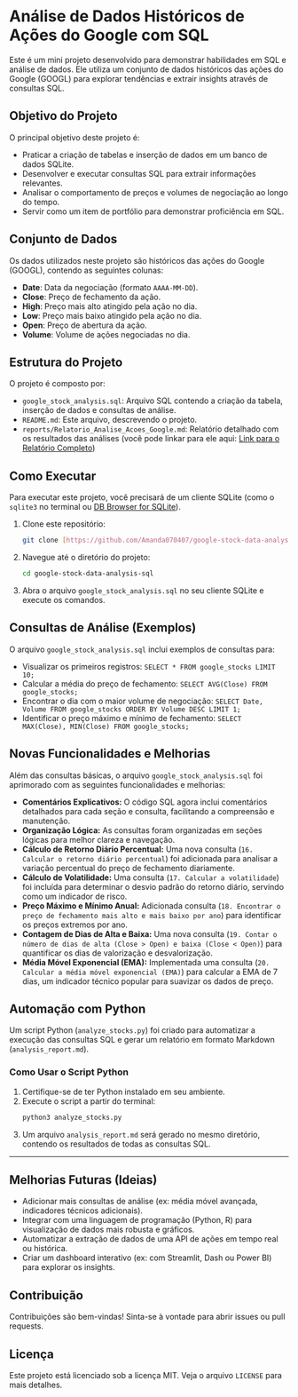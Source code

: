 # Análise de Dados Históricos de Ações do Google com SQL

Este é um mini projeto desenvolvido para demonstrar habilidades em SQL e análise de dados. Ele utiliza um conjunto de dados históricos das ações do Google (GOOGL) para explorar tendências e extrair insights através de consultas SQL.

## Objetivo do Projeto

O principal objetivo deste projeto é:

* Praticar a criação de tabelas e inserção de dados em um banco de dados SQLite.
* Desenvolver e executar consultas SQL para extrair informações relevantes.
* Analisar o comportamento de preços e volumes de negociação ao longo do tempo.
* Servir como um item de portfólio para demonstrar proficiência em SQL.

## Conjunto de Dados

Os dados utilizados neste projeto são históricos das ações do Google (GOOGL), contendo as seguintes colunas:

* **Date**: Data da negociação (formato `AAAA-MM-DD`).
* **Close**: Preço de fechamento da ação.
* **High**: Preço mais alto atingido pela ação no dia.
* **Low**: Preço mais baixo atingido pela ação no dia.
* **Open**: Preço de abertura da ação.
* **Volume**: Volume de ações negociadas no dia.

## Estrutura do Projeto

O projeto é composto por:

* `google_stock_analysis.sql`: Arquivo SQL contendo a criação da tabela, inserção de dados e consultas de análise.
* `README.md`: Este arquivo, descrevendo o projeto.
* `reports/Relatorio_Analise_Acoes_Google.md`: Relatório detalhado com os resultados das análises (você pode linkar para ele aqui: [Link para o Relatório Completo](reports/Relatorio_Analise_Acoes_Google.md))

## Como Executar

Para executar este projeto, você precisará de um cliente SQLite (como o `sqlite3` no terminal ou [DB Browser for SQLite](https://sqlitebrowser.org/)).

1.  Clone este repositório:
    ```bash
    git clone [https://github.com/Amanda070407/google-stock-data-analysis-sql.git](https://github.com/Amanda070407/google-stock-data-analysis-sql.git)
    ```
2.  Navegue até o diretório do projeto:
    ```bash
    cd google-stock-data-analysis-sql
    ```
3.  Abra o arquivo `google_stock_analysis.sql` no seu cliente SQLite e execute os comandos.

## Consultas de Análise (Exemplos)

O arquivo `google_stock_analysis.sql` inclui exemplos de consultas para:

* Visualizar os primeiros registros: `SELECT * FROM google_stocks LIMIT 10;`
* Calcular a média do preço de fechamento: `SELECT AVG(Close) FROM google_stocks;`
* Encontrar o dia com o maior volume de negociação: `SELECT Date, Volume FROM google_stocks ORDER BY Volume DESC LIMIT 1;`
* Identificar o preço máximo e mínimo de fechamento: `SELECT MAX(Close), MIN(Close) FROM google_stocks;`

## Novas Funcionalidades e Melhorias

Além das consultas básicas, o arquivo `google_stock_analysis.sql` foi aprimorado com as seguintes funcionalidades e melhorias:

* **Comentários Explicativos:** O código SQL agora inclui comentários detalhados para cada seção e consulta, facilitando a compreensão e manutenção.
* **Organização Lógica:** As consultas foram organizadas em seções lógicas para melhor clareza e navegação.
* **Cálculo de Retorno Diário Percentual:** Uma nova consulta (`16. Calcular o retorno diário percentual`) foi adicionada para analisar a variação percentual do preço de fechamento diariamente.
* **Cálculo de Volatilidade:** Uma consulta (`17. Calcular a volatilidade`) foi incluída para determinar o desvio padrão do retorno diário, servindo como um indicador de risco.
* **Preço Máximo e Mínimo Anual:** Adicionada consulta (`18. Encontrar o preço de fechamento mais alto e mais baixo por ano`) para identificar os preços extremos por ano.
* **Contagem de Dias de Alta e Baixa:** Uma nova consulta (`19. Contar o número de dias de alta (Close > Open) e baixa (Close < Open)`) para quantificar os dias de valorização e desvalorização.
* **Média Móvel Exponencial (EMA):** Implementada uma consulta (`20. Calcular a média móvel exponencial (EMA)`) para calcular a EMA de 7 dias, um indicador técnico popular para suavizar os dados de preço.

## Automação com Python

Um script Python (`analyze_stocks.py`) foi criado para automatizar a execução das consultas SQL e gerar um relatório em formato Markdown (`analysis_report.md`).

### Como Usar o Script Python

1.  Certifique-se de ter Python instalado em seu ambiente.
2.  Execute o script a partir do terminal:
    ```bash
    python3 analyze_stocks.py
    ```
3.  Um arquivo `analysis_report.md` será gerado no mesmo diretório, contendo os resultados de todas as consultas SQL.

---

## Melhorias Futuras (Ideias)

* Adicionar mais consultas de análise (ex: média móvel avançada, indicadores técnicos adicionais).
* Integrar com uma linguagem de programação (Python, R) para visualização de dados mais robusta e gráficos.
* Automatizar a extração de dados de uma API de ações em tempo real ou histórica.
* Criar um dashboard interativo (ex: com Streamlit, Dash ou Power BI) para explorar os insights.

## Contribuição

Contribuições são bem-vindas! Sinta-se à vontade para abrir issues ou pull requests.

## Licença

Este projeto está licenciado sob a licença MIT. Veja o arquivo `LICENSE` para mais detalhes.
